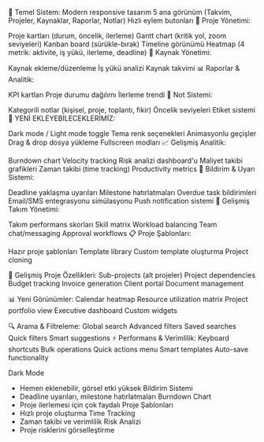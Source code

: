 📅 Temel Sistem:
Modern responsive tasarım
5 ana görünüm (Takvim, Projeler, Kaynaklar, Raporlar, Notlar)
Hızlı eylem butonları
🎯 Proje Yönetimi:

Proje kartları (durum, öncelik, ilerleme)
Gantt chart (kritik yol, zoom seviyeleri)
Kanban board (sürükle-bırak)
Timeline görünümü
Heatmap
 (4 metrik: aktivite, iş yükü, ilerleme, deadline)
👥 Kaynak Yönetimi:

Kaynak ekleme/düzenleme
İş yükü analizi
Kaynak takvimi
📊 Raporlar & Analitik:

KPI kartları
Proje durumu dağılımı
İlerleme trendi
📝 Not Sistemi:

Kategorili notlar (kişisel, proje, toplantı, fikir)
Öncelik seviyeleri
Etiket sistemi
🚀 
YENİ EKLEYEBİLECEKLERİMİZ:

Dark mode / Light mode toggle
Tema renk seçenekleri
Animasyonlu geçişler
Drag & drop dosya yükleme
Fullscreen modları
📈 Gelişmiş Analitik:

Burndown chart
Velocity tracking
Risk analizi dashboard'u
Maliyet takibi grafikleri
Zaman takibi (time tracking)
Productivity metrics
🔔 Bildirim & Uyarı Sistemi:

Deadline yaklaşma uyarıları
Milestone hatırlatmaları
Overdue task bildirimleri
Email/SMS entegrasyonu simülasyonu
Push notification sistemi
👥 Gelişmiş Takım Yönetimi:

Takım performans skorları
Skill matrix
Workload balancing
Team chat/messaging
Approval workflows
📋 Proje Şablonları:

Hazır proje şablonları
Template library
Custom template oluşturma
Project cloning

🎯 Gelişmiş Proje Özellikleri:
Sub-projects (alt projeler)
Project dependencies
Budget tracking
Invoice generation
Client portal
Document management

📊 Yeni Görünümler:
Calendar heatmap
Resource utilization matrix
Project portfolio view
Executive dashboard
Custom widgets

🔍 Arama & Filtreleme:
Global search
Advanced filters
Saved searches
Quick filters
Smart suggestions
⚡ Performans & Verimlilik:
Keyboard shortcuts
Bulk operations
Quick actions menu
Smart templates
Auto-save functionality

Dark Mode
 - Hemen eklenebilir, görsel etki yüksek
Bildirim Sistemi
 - Deadline uyarıları, milestone hatırlatmaları
Burndown Chart
 - Proje ilerlemesi için çok faydalı
Proje Şablonları
 - Hızlı proje oluşturma
Time Tracking
 - Zaman takibi ve verimlilik
Risk Analizi
 - Proje risklerini görselleştirme

